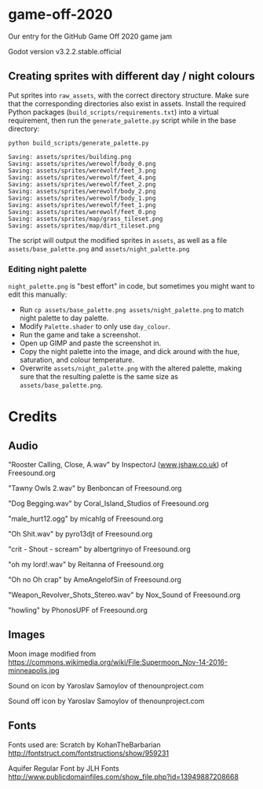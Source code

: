 # game-off-2020
Our entry for the GitHub Game Off 2020 game jam

Godot version v3.2.2.stable.official

## Creating sprites with different day / night colours

Put sprites into `raw_assets`, with the correct directory structure. Make sure that the corresponding directories also exist in assets.
Install the required Python packages (`build_scripts/requirements.txt`) into a virtual requirement, then run the `generate_palette.py` script while in the base directory:

```
python build_scripts/generate_palette.py

Saving: assets/sprites/building.png
Saving: assets/sprites/werewolf/body_0.png
Saving: assets/sprites/werewolf/feet_3.png
Saving: assets/sprites/werewolf/feet_4.png
Saving: assets/sprites/werewolf/feet_2.png
Saving: assets/sprites/werewolf/body_2.png
Saving: assets/sprites/werewolf/body_1.png
Saving: assets/sprites/werewolf/feet_1.png
Saving: assets/sprites/werewolf/feet_0.png
Saving: assets/sprites/map/grass_tileset.png
Saving: assets/sprites/map/dirt_tileset.png
```
The script will output the modified sprites in `assets`, as well as a file `assets/base_palette.png` and `assets/night_palette.png`

### Editing night palette
`night_palette.png` is "best effort" in code, but sometimes you might want to edit this manually:

- Run `cp assets/base_palette.png assets/night_palette.png` to match night palette to day palette.
- Modify `Palette.shader` to only use `day_colour`.
- Run the game and take a screenshot.
- Open up GIMP and paste the screenshot in.
- Copy the night palette into the image, and dick around with the hue, saturation, and colour temperature.
- Overwrite `assets/night_palette.png` with the altered palette, making sure that the resulting palette is the same size as `assets/base_palette.png`.

# Credits

## Audio

"Rooster Calling, Close, A.wav" by InspectorJ (www.jshaw.co.uk) of Freesound.org

"Tawny Owls 2.wav" by Benboncan of Freesound.org

"Dog Begging.wav" by Coral_Island_Studios of Freesound.org

"male_hurt12.ogg" by micahlg of Freesound.org

"Oh Shit.wav" by pyro13djt of Freesound.org

"crit - Shout - scream" by albertgrinyo of Freesound.org

"oh my lord!.wav" by Reitanna of Freesound.org

"Oh no Oh crap" by AmeAngelofSin of Freesound.org

"Weapon_Revolver_Shots_Stereo.wav" by Nox_Sound of Freesound.org

"howling" by PhonosUPF of Freesound.org

## Images

Moon image modified from https://commons.wikimedia.org/wiki/File:Supermoon_Nov-14-2016-minneapolis.jpg

Sound on icon by Yaroslav Samoylov of thenounproject.com

Sound off icon by Yaroslav Samoylov of thenounproject.com

## Fonts

Fonts used are:
Scratch by KohanTheBarbarian
http://fontstruct.com/fontstructions/show/959231

Aquifer Regular Font by JLH Fonts
http://www.publicdomainfiles.com/show_file.php?id=13949887208668
